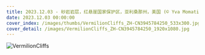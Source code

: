 ```yaml
---
title: 2023.12.03 - 砂岩岩层，红悬崖国家保护区，亚利桑那州，美国 (© Yva Momatiuk and John Eastcott/Minden Pictures)
date: 2023.12.03 00:00:00
cover_index: /images/thumbs/VermilionCliffs_ZH-CN3945784250_533x300.jpg
cover_detail: /images/VermilionCliffs_ZH-CN3945784250_1920x1080.jpg
---
```


![VermilionCliffs](/images/VermilionCliffs_ZH-CN3945784250_1920x1080.jpg)
